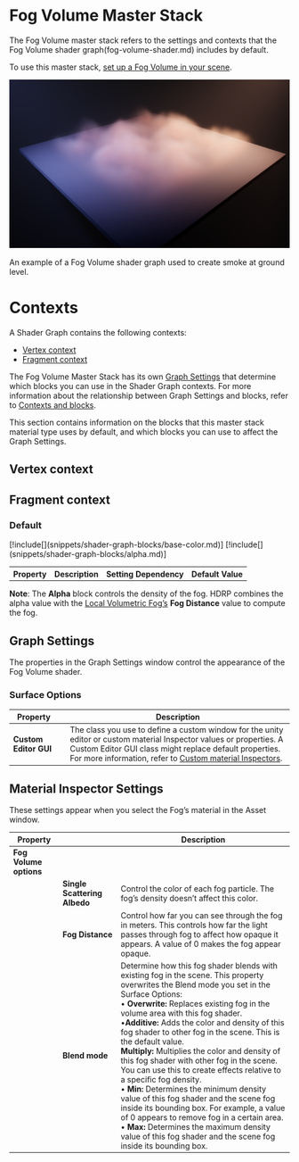 # Fog Volume Master Stack

The Fog Volume master stack refers to the settings and contexts that the Fog Volume shader graph(fog-volume-shader.md) includes by default.

To use this master stack, [set up a Fog Volume in your scene](Local-Volumetric-Fog.md).

![](Images/Volumetric-ground-fog.png)

An example of a Fog Volume shader graph used to create smoke at ground level. 

# Contexts

A Shader Graph contains the following contexts: 

- [Vertex context](#vertex-context)
- [Fragment context](#fragment-context)

The Fog Volume Master Stack has its own [Graph Settings](#graph-settings) that determine which blocks you can use in the Shader Graph contexts. For more information about the relationship between Graph Settings and blocks, refer to [Contexts and blocks](ss-contexts-and-blocks.md).

This section contains information on the blocks that this master stack material type uses by default, and which blocks you can use to affect the Graph Settings.

<a name="vertex-context"></a>

## Vertex context

<a name="fragment-context"></a>

## Fragment context

### Default

<table>
<tr>
<th>Property</th>
<th>Description</th>
<th>Setting Dependency</th>
<th>Default Value</th>
</tr>
[!include[](snippets/shader-graph-blocks/base-color.md)]
[!include[](snippets/shader-graph-blocks/alpha.md)]
</table>

**Note**: The **Alpha** block controls the density of the fog. HDRP combines the alpha value with the [Local Volumetric Fog’s](Local-Volumetric-Fog.md) **Fog Distance** value to compute the fog.

<a name="graph-settings"></a>

## Graph Settings

The properties in the Graph Settings window control the appearance of the Fog Volume shader.

### Surface Options

| **Property**          |      | **Description**                                              |
| --------------------- | ---- | ------------------------------------------------------------ |
| **Custom Editor GUI** |      | The class you use to define a custom window for the unity editor or custom material Inspector values or properties. A Custom Editor GUI class might replace default properties. For more information, refer to [Custom material Inspectors](hdrp-custom-material-inspector.md). |


## Material Inspector Settings

These settings appear when you select the Fog’s material in the Asset window.

| **Property**           |                              | **Description**                                              |
| ---------------------- | ---------------------------- | ------------------------------------------------------------ |
| **Fog Volume options** |                              |                                                              |
|                        | **Single Scattering Albedo** | Control the color of each fog particle. The fog’s density doesn’t affect this color. |
|                        | **Fog Distance**             | Control how far you can see through the fog in meters. This controls how far the light passes through fog to affect how opaque it appears. A value of 0 makes the fog appear opaque. |
|                        | **Blend mode**               | Determine how this fog shader blends with existing fog in the scene. This property overwrites the Blend mode you set in the Surface Options:<br />&#8226; **Overwrite:** Replaces existing fog in the volume area with this fog shader.<br />&#8226;**Additive:** Adds the color and density of this fog shader to other fog in the scene. This is the default value.<br /> **Multiply:** Multiplies the color and density of this fog shader with other fog in the scene. You can use this to create effects relative to a specific fog density.<br />&#8226; **Min:** Determines the minimum density value of this fog shader and the scene fog inside its bounding box. For example, a value of 0 appears to remove fog in a certain area.<br />&#8226; **Max:** Determines the maximum density value of this fog shader and the scene fog inside its bounding box. |
